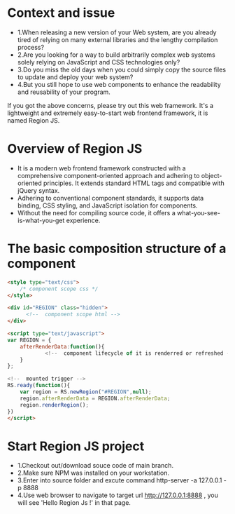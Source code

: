# Context and issue
- 1.When releasing a new version of your Web system, are you already tired of relying on many external libraries and the lengthy compilation process?
- 2.Are you looking for a way to build arbitrarily complex web systems solely relying on JavaScript and CSS technologies only?
- 3.Do you miss the old days when you could simply copy the source files to update and deploy your web system?
- 4.But you still hope to use web components to enhance the readability and reusability of your program.

If you got the above concerns, please try out this web framework. It's a lightweight and extremely easy-to-start web frontend framework, it is named Region JS.

# Overview of Region JS
- It is a modern web frontend framework constructed with a comprehensive component-oriented approach and adhering to object-oriented principles. It extends standard HTML tags and compatible with jQuery syntax.
- Adhering to conventional component standards, it supports data binding, CSS styling, and JavaScript isolation for components.
- Without the need for compiling source code, it offers a what-you-see-is-what-you-get experience.

# The basic composition structure of a component
```html
<style type="text/css">
	/* component scope css */
</style>

<div id="REGION" class="hidden">
	  <!--  component scope html -->
</div>	

<script type="text/javascript">
var REGION = {
	afterRenderData:function(){
            <!--  component lifecycle of it is renderred or refreshed -->
	}
};

<!--  mounted trigger -->
RS.ready(function(){
	var region = RS.newRegion("#REGION",null);
	region.afterRenderData = REGION.afterRenderData;
	region.renderRegion();
})
</script>
```

# Start Region JS project
- 1.Checkout out/download souce code of main branch.
- 2.Make sure NPM was installed on your workstation.
- 3.Enter into source folder and excute command http-server -a 127.0.0.1 -p 8888
- 4.Use web browser to navigate to target url http://127.0.0.1:8888 , you will see 'Hello Region Js !' in that page.


